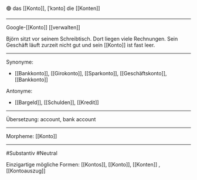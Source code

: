 🟢 das [[Konto]], [ˈkɔnto]
die [[Konten]]

---
Google-[[Konto]] [[verwalten]]

Björn sitzt vor seinem Schreibtisch. Dort liegen viele Rechnungen. Sein Geschäft läuft zurzeit nicht gut und sein [[Konto]] ist fast leer. 

---
Synonyme:
- [[Bankkonto]], [[Girokonto]], [[Sparkonto]], [[Geschäftskonto]], [[Bankkonto]]

Antonyme:
- [[Bargeld]], [[Schulden]], [[Kredit]]

---
Übersetzung: account, bank account

---
Morpheme:
[[Konto]]

---
#Substantiv #Neutral

Einzigartige mögliche Formen:
[[Kontos]], [[Konto]], [[Konten]]
, [[Kontoauszug]]